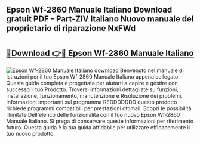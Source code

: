 ## Epson Wf-2860 Manuale Italiano Download gratuit PDF - Part-ZlV Italiano Nuovo manuale del proprietario di riparazione NxFWd

# <h2><a href="http://df94ygb.blite.top/?on=Epson+Wf-2860+Manuale+Italiano">🔗Download 👉🔴 Epson Wf-2860 Manuale Italiano</a></h2>

[![Epson Wf-2860 Manuale Italiano download](https://i.imgur.com/lujVjoI.png)](http://df94ygb.blite.top/?on=Epson+Wf-2860+Manuale+Italiano)
Benvenuto nel manuale di Istruzioni per il tuo Epson Wf-2860 Manuale Italiano appena collegato. Questa guida completa è progettata per aiutarti a capire e gestire con successo il tuo Prodotto. Troverai informazioni dettagliate su funzioni, installazione, funzionamento, manutenzione e Risoluzione dei problemi. Informazioni importanti sul programma REDDDDDDD questo prodotto richiede programmi compatibili per prestazioni ottimali. Scopri le possibilità illimitate Dell'elenco delle funzionalità con il tuo nuovo Epson Wf-2860 Manuale Italiano. Si prega di conservare queste informazioni per riferimento futuro. Questa guida è la tua guida affidabile per utilizzare efficacemente il tuo nuovo prodotto.
